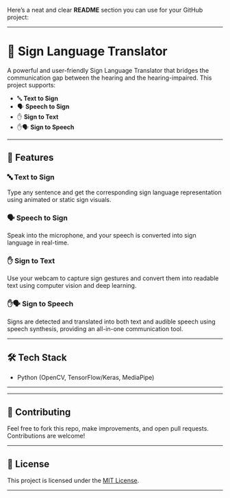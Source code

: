 Here’s a neat and clear **README** section you can use for your GitHub project:

---

# 🤟 Sign Language Translator

A powerful and user-friendly Sign Language Translator that bridges the communication gap between the hearing and the hearing-impaired. This project supports:

- 🔤 **Text to Sign**
- 🗣️ **Speech to Sign**
- ✋ **Sign to Text**
- ✋🗣️ **Sign to Speech**

---

## 🚀 Features

### 🔤 Text to Sign
Type any sentence and get the corresponding sign language representation using animated or static sign visuals.

### 🗣️ Speech to Sign
Speak into the microphone, and your speech is converted into sign language in real-time.

### ✋ Sign to Text
Use your webcam to capture sign gestures and convert them into readable text using computer vision and deep learning.

### ✋🗣️ Sign to Speech
Signs are detected and translated into both text and audible speech using speech synthesis, providing an all-in-one communication tool.

---

## 🛠️ Tech Stack

- Python (OpenCV, TensorFlow/Keras, MediaPipe)


---



---

## 🤝 Contributing

Feel free to fork this repo, make improvements, and open pull requests. Contributions are welcome!

---

## 📄 License

This project is licensed under the [MIT License](LICENSE).

---

